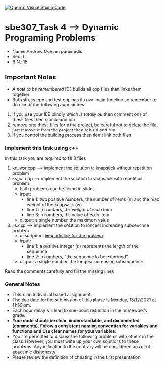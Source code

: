 [![Open in Visual Studio Code](https://classroom.github.com/assets/open-in-vscode-f059dc9a6f8d3a56e377f745f24479a46679e63a5d9fe6f495e02850cd0d8118.svg)](https://classroom.github.com/online_ide?assignment_repo_id=6575520&assignment_repo_type=AssignmentRepo)
# sbe307_Task 4 --> Dynamic Programing Problems

- Name: Andrew Muhsen paramedis
- Sec: 1
- B.N.: 15

## Important Notes

- *A note to be remembered* IDE builds all cpp files then links them together
- Both stress.cpp and test.cpp has its own main function
so remember to do one of the following approaches

1. if you use your IDE blindly *which is totally ok* then comment one of these files then rebuild and run
2. remove one these files form the project, be careful not to delete the file, just remove it from the project then rebuild and run
3. if you control the building process then don't link both files

### Implement this task using c++

In this task you are required to fill 3 files

1. kn_wor.cpp --> implement the solution to knapsack without repetition problem
2. ks_wr.cpp --> implement the solution to knapsack with repetition problem
    - both problems can be found in slides
    - input:
        - line 1: two positive numbers, the number of items (n) and the max weight of the knapsack (w)
        - line 2: n numbers, the weight of each item
        - line 3: n numbers, the value of each item
    - output: a single number, the maximum value
3. lis.cpp --> implement the solution to longest increasing subseuqnce problem
    - description: [leetcode link for the problem](https://leetcode.com/problems/longest-increasing-subsequence/)
    - input:
        - line 1: a positive integer (n) represents the length of the sequence
        - line 2: n numbers, "the sequence to be examined"
    - output: a single number, the longest increasing subsequence

Read the comments carefully and fill the missing lines

### General Notes

- This is an individual based assignment.
- The due date for the submission of this phase is Monday, 13/12/2021 at 11:59 pm.
- Each hour delay will lead to one-point reduction in the homework’s grade.
- **Your code should be clear, understandable, and documented (comments). Follow a consistent naming convention for variables and functions and Use clear names for your variables**.
- You are permitted to discuss the following problems with others in the class. However, you must write up your own solutions to these problems. Any indication to the contrary will be considered an act of academic dishonesty. 
- Please review the definition of cheating in the first presentation.
